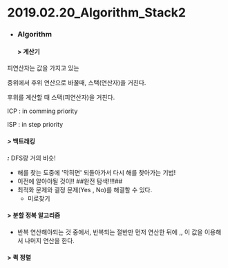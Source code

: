 # 2019.02.20_Algorithm_Stack2



- ### Algorithm

  #### **>** 계산기

피연산자는 값을 가지고 있는

중위에서 후위 연산으로 바꿀때, 스택(연산자)을 거친다.

후위를 계산할 때 스택(피연산자)을 거친다.



ICP : in comming priority

ISP : in step priority



#### *>*  백트래킹

***:*** DFS랑 거의 비슷!

- 해를 찾는 도중에 '막히면' 되돌아가서 다시 해를 찾아가는 기법!
- 이전에 알아야될 것이!! ##완전 탐색!!!!##
- 최적화 문제와 결정 문제(Yes , No)를 해결할 수 있다.
  - 미로찾기



#### **>** 분할 정복 알고리즘

- 반복 연산해야되는 것 중에서, 반복되는 절반만 먼저 연산한 뒤에 ,, 이 값을 이용해서 나머지 연산을 한다.



#### > 퀵 정렬

